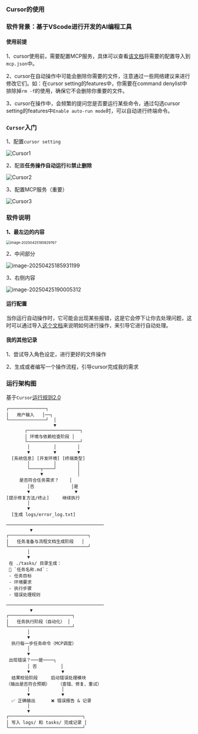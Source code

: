 ### Cursor的使用

### 软件背景：基于VScode进行开发的AI编程工具

#### 使用前提

1、cursor使用前，需要配置MCP服务，具体可以查看[该文档](https://github.com/Yotoha0303/AI_RoleTemplate/blob/main/Personal%20Notes/Cursor/MCPServersConfig.md)将需要的配置导入到`mcp.json`中。

2、cursor在自动操作中可能会删除你需要的文件，注意通过一些网络建议来进行修改它们。如：在cursor setting的features中，你需要在command denylist中排除掉`rm -f`的使用，确保它不会删除你重要的文件。

3、cursor在操作中，会频繁的提问您是否要运行某些命令，通过勾选cursor setting的features中`Enable auto-run mode`时，可以自动进行终端命令。

### `Cursor`入门

1、配置`cursor setting`

![Cursor1](https://github.com/Yotoha0303/AI_RoleTemplate/blob/main/Personal%20Notes/Cursor/assets/Cursor1.png)

2、配置**任务操作自动运行**和**禁止删除**

![Cursor2](https://github.com/Yotoha0303/AI_RoleTemplate/blob/main/Personal%20Notes/Cursor/assets/Cursor2.png)

3、配置MCP服务（重要）

![Cursor3](https://github.com/Yotoha0303/AI_RoleTemplate/blob/main/Personal%20Notes/Cursor/assets/Cursor3.png)

### 软件说明

**1、最左边的内容**

<img src="https://github.com/Yotoha0303/AI_RoleTemplate/blob/main/Personal%20Notes/Cursor/assets/image-20250425185829767.png" alt="image-20250425185829767" style="zoom: 67%;" />

2、中间部分

![image-20250425185931199](https://github.com/Yotoha0303/AI_RoleTemplate/blob/main/Personal%20Notes/Cursor/assets/image-20250425185931199.png)

3、右侧内容

![image-20250425190005312](https://github.com/Yotoha0303/AI_RoleTemplate/blob/main/Personal%20Notes/Cursor/assets/image-20250425190005312.png)

#### 运行配置

当你运行自动操作时，它可能会出现某些报错，这是它会停下让你去处理问题，这时可以通过导入[这个文档](https://github.com/Yotoha0303/AI_RoleTemplate/blob/main/Personal%20Notes/Cursor/CursorBaseSetting.md)来说明如何进行操作，来引导它进行自动处理。

#### 我的其他记录

1、尝试导入角色设定，进行更好的文件操作

2、生成或者编写一个操作流程，引导cursor完成我的需求


### 运行架构图

基于`Cursor`[运行规则2.0](https://github.com/Yotoha0303/AI_RoleTemplate/blob/main/Personal%20Notes/Cursor/SettingCursor2.md)

```
┌──────────────┐
│   用户输入   │──┐
└──────────────┘  │
                  ▼
       ┌────────────────────┐
       │ 环境与依赖检查阶段 │
       └────────────────────┘
        │         │        │
        ▼         ▼        ▼
  [系统信息] [开发环境] [终端类型]
        │         │        │
        └────┬────┘        │
             ▼             │
     是否符合任务需求？    │
        │否              │是
        ▼                 ▼
[提示修复方法/终止]     继续执行
        │
        ▼
  [生成 logs/error_log.txt]

─────────────────────────────────────
         ▼
┌──────────────────────────────┐
│   任务准备与流程文档生成阶段   │
└──────────────────────────────┘
        │
        ▼
 在 ./tasks/ 目录生成：
 📄 `任务名称.md`：
 - 任务目标
 - 环境要求
 - 执行步骤
 - 错误处理规则

─────────────────────────────────────
         ▼
┌────────────────────────┐
│   任务执行阶段（自动化） │
└────────────────────────┘
        │
        ▼
  执行每一步任务命令（MCP调度）
        │
        ▼
 出现错误？───是────┐
        │ 否         │
        ▼            ▼
  结果校验阶段     启动错误处理模块
（输出是否符合预期）   （查错、修复、重试）
        │            │
        ▼            ▼
  ✅ 正确输出      ❌ 错误报告 & 记录
        │
        ▼
┌────────────────────────────┐
│ 写入 logs/ 和 tasks/ 完成记录 │
└────────────────────────────┘


```
